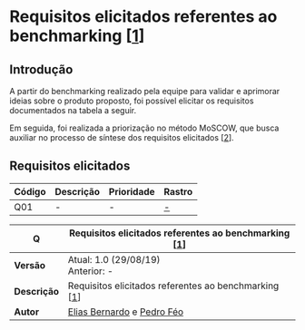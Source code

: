 # Requisitos elicitados referentes ao benchmarking [[1](../../seminario1/benchmarking.md)]

## Introdução

A partir do benchmarking realizado pela equipe para validar e aprimorar ideias sobre o produto proposto, foi possível elicitar os requisitos documentados na tabela a seguir. 

Em seguida, foi realizada a priorização no método MoSCOW, que busca auxiliar no processo de síntese dos requisitos elicitados [[2](../elicitacao_de_requisitos/elicitacao_de_requisitos.md)].

## Requisitos elicitados
| Código | Descrição | Prioridade | Rastro |
|--|--|--|--|
| Q01 | - | - | [-](../../seminario1/questionario.md) |


| **Q** | **Requisitos elicitados referentes ao benchmarking [[1](../../seminario1/benchmarking.md)]**  |
|--|--|
| **Versão**| Atual: 1.0 (29/08/19) <br> Anterior: - | 
| **Descrição** | Requisitos elicitados referentes ao benchmarking [[1](../../seminario1/benchmarking.md)] | 
|**Autor**| [Elias Bernardo](https://github.com/ebmm01) e [Pedro Féo](https://github.com/phe0)  

